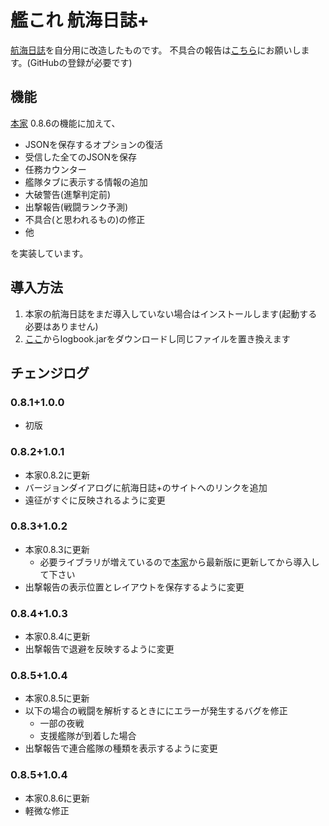 # 艦これ 航海日誌+
[航海日誌](http://kancolle.sanaechan.net/)を自分用に改造したものです。
不具合の報告は[こちら](https://github.com/Ibemu/logbook/issues/new)にお願いします。(GitHubの登録が必要です)

## 機能
[本家](http://kancolle.sanaechan.net/) 0.8.6の機能に加えて、

* JSONを保存するオプションの復活
* 受信した全てのJSONを保存
* 任務カウンター
* 艦隊タブに表示する情報の追加
* 大破警告(進撃判定前)
* 出撃報告(戦闘ランク予測)
* 不具合(と思われるもの)の修正
* 他

を実装しています。

## 導入方法
1. 本家の航海日誌をまだ導入していない場合はインストールします(起動する必要はありません)
2. [ここ](https://github.com/Ibemu/logbook/releases)からlogbook.jarをダウンロードし同じファイルを置き換えます

## チェンジログ
### 0.8.1+1.0.0
* 初版

### 0.8.2+1.0.1
* 本家0.8.2に更新
* バージョンダイアログに航海日誌+のサイトへのリンクを追加
* 遠征がすぐに反映されるように変更

### 0.8.3+1.0.2
* 本家0.8.3に更新
  * 必要ライブラリが増えているので[本家](http://kancolle.sanaechan.net/)から最新版に更新してから導入して下さい
* 出撃報告の表示位置とレイアウトを保存するように変更

### 0.8.4+1.0.3
* 本家0.8.4に更新
* 出撃報告で退避を反映するように変更

### 0.8.5+1.0.4
* 本家0.8.5に更新
* 以下の場合の戦闘を解析するときににエラーが発生するバグを修正
  * 一部の夜戦
  * 支援艦隊が到着した場合
* 出撃報告で連合艦隊の種類を表示するように変更

### 0.8.5+1.0.4
* 本家0.8.6に更新
* 軽微な修正
